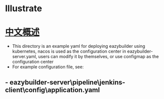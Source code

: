 # Illustrate

# [中文概述](./README_CN.md)

- This directory is an example yaml for deploying eazybuilder using kubernetes, nacos is used as the configuration center in eazybuilder-server.yaml, users can modify it by themselves, or use configmap as the configuration center
- For example configuration file, see:
## - eazybuilder-server\pipeline\jenkins-client\config\application.yaml

